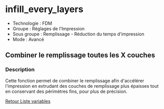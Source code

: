 # infill_every_layers

* Technologie : FDM
* Groupe : Réglages de l'Impression
* Sous groupe : Remplissage - Réduction du temps d'impression
* Mode : Avancé

## Combiner le remplissage toutes les X couches

### Description

Cette fonction permet de combiner le remplissage afin d'accélérer l'impression en extrudant des couches de remplissage plus épaisses tout en conservant des périmètres fins, pour plus de précision.


[Retour Liste variables](variable_list.md)
